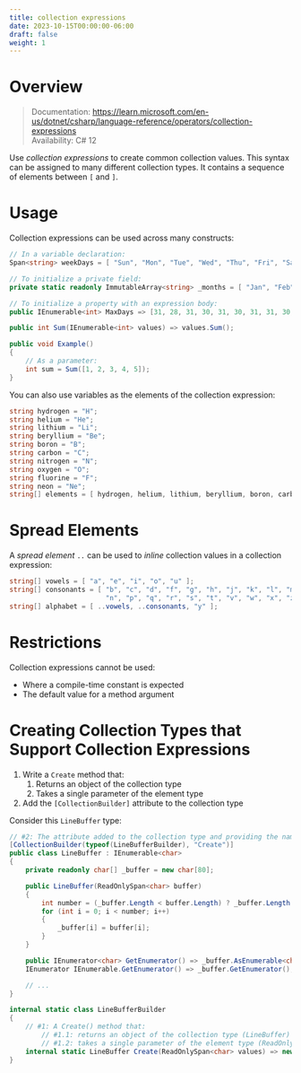 ```yaml
---
title: collection expressions
date: 2023-10-15T00:00:00-06:00
draft: false
weight: 1
---
```


# Overview
> Documentation: https://learn.microsoft.com/en-us/dotnet/csharp/language-reference/operators/collection-expressions  
<g>Availability</g>: C# 12

Use *collection expressions* to create common collection values. This syntax can be assigned to many different collection types. It contains
a sequence of elements between `[` and `]`.

# Usage
Collection expressions can be used across many constructs:
```cs
// In a variable declaration:
Span<string> weekDays = [ "Sun", "Mon", "Tue", "Wed", "Thu", "Fri", "Sat" ];
```
```cs
// To initialize a private field:
private static readonly ImmutableArray<string> _months = [ "Jan", "Feb", "Mar", "Apr", "May", "Jun", "Jul", "Aug", "Sep", "Oct", "Nov", "Dec" ];

// To initialize a property with an expression body:
public IEnumerable<int> MaxDays => [31, 28, 31, 30, 31, 30, 31, 31, 30, 31, 30, 31 ];

public int Sum(IEnumerable<int> values) => values.Sum();

public void Example()
{
    // As a parameter:
    int sum = Sum([1, 2, 3, 4, 5]);
}
```

You can also use variables as the elements of the collection expression:
```cs
string hydrogen = "H";
string helium = "He";
string lithium = "Li";
string beryllium = "Be";
string boron = "B";
string carbon = "C";
string nitrogen = "N";
string oxygen = "O";
string fluorine = "F";
string neon = "Ne";
string[] elements = [ hydrogen, helium, lithium, beryllium, boron, carbon, nitrogen, oxygen, fluorine, neon ];
```

# Spread Elements
A *spread element* `..` can be used to *inline* collection values in a collection expression:
```cs
string[] vowels = [ "a", "e", "i", "o", "u" ];
string[] consonants = [ "b", "c", "d", "f", "g", "h", "j", "k", "l", "m",
                        "n", "p", "q", "r", "s", "t", "v", "w", "x", "z" ];
string[] alphabet = [ ..vowels, ..consonants, "y" ];
```

# Restrictions
Collection expressions cannot be used:
* Where a compile-time constant is expected
* The default value for a method argument

# Creating Collection Types that Support Collection Expressions
1. Write a `Create` method that:
   1. Returns an object of the collection type
   2. Takes a single parameter of the element type
2. Add the `[CollectionBuilder]` attribute to the collection type

Consider this `LineBuffer` type:
```cs {hl_lines=2}
// #2: The attribute added to the collection type and providing the name of the Create method as a parameter:
[CollectionBuilder(typeof(LineBufferBuilder), "Create")]
public class LineBuffer : IEnumerable<char>
{
    private readonly char[] _buffer = new char[80];

    public LineBuffer(ReadOnlySpan<char> buffer)
    {
        int number = (_buffer.Length < buffer.Length) ? _buffer.Length : buffer.Length;
        for (int i = 0; i < number; i++)
        {
            _buffer[i] = buffer[i];
        }
    }

    public IEnumerator<char> GetEnumerator() => _buffer.AsEnumerable<char>().GetEnumerator();
    IEnumerator IEnumerable.GetEnumerator() => _buffer.GetEnumerator();

    // ...
}
```

```cs {hl_lines=6}
internal static class LineBufferBuilder
{
    // #1: A Create() method that:
        // #1.1: returns an object of the collection type (LineBuffer)
        // #1.2: takes a single parameter of the element type (ReadOnlySpan<char>) 
    internal static LineBuffer Create(ReadOnlySpan<char> values) => new LineBuffer(values);
}
```
